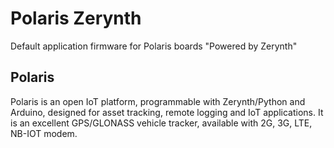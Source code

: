 Polaris Zerynth
===============

Default application firmware for Polaris boards "Powered by Zerynth"

## Polaris

Polaris is an open IoT platform, programmable with Zerynth/Python and Arduino, designed for asset tracking, remote logging and IoT applications. It is an excellent GPS/GLONASS vehicle tracker, available with 2G, 3G, LTE, NB-IOT modem.
